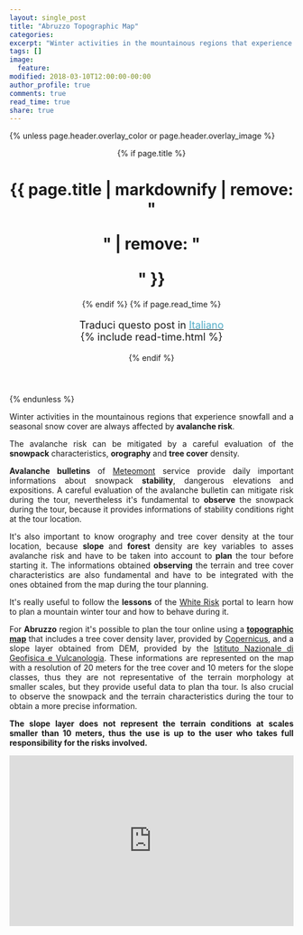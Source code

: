 ```yaml
---
layout: single_post
title: "Abruzzo Topographic Map"
categories:
excerpt: "Winter activities in the mountainous regions that experience snowfall and a seasonal snow cover..."
tags: []
image:
  feature:
modified: 2018-03-10T12:00:00-00:00 
author_profile: true
comments: true
read_time: true
share: true
---
```

{% unless page.header.overlay_color or page.header.overlay_image %}
<header>
  {% if page.title %}<h1 class="page__title" itemprop="headline">{{ page.title | markdownify | remove: "<p>" | remove: "</p>" }}</h1>{% endif %}
  {% if page.read_time %}
    <p style="font-size:18px" class="page__meta">
      <i class="fa fa-language" aria-hidden="true"></i> Traduci questo post in <a href="{{ site.url }}{{ site.baseurl }}/_posts-ita/2018-03-10-abruzzomap-ita"><font color="#54ADC8">Italiano</font></a><BR>
      <i class="fa fa-clock-o" aria-hidden="true"></i> {% include read-time.html %}
    </p>
  {% endif %}
</header>
{% endunless %} 

<p style="text-align: justify;">
Winter activities in the mountainous regions that experience snowfall and a seasonal snow cover are always affected by <b>avalanche risk</b>.

<p style="text-align: justify;">
The avalanche risk can be mitigated by a careful evaluation of the <b>snowpack</b> characteristics, <b>orography</b> and <b>tree cover</b> density.

<p style="text-align: justify;">
<b>Avalanche bulletins</b> of <a href="http://www.meteomont.gov.it/infoMeteo/stampaBollettinoStampa.do?settore=D" target="_blank">Meteomont</a> service provide daily important informations about snowpack <b>stability</b>, dangerous elevations and expositions. A careful evaluation of the avalanche bulletin can mitigate risk during the tour, nevertheless it's fundamental to <b>observe</b> the snowpack during the tour, because it provides informations of stability conditions right at the tour location.

<p style="text-align: justify;">
It's also important to know orography and tree cover density at the tour location, because <b>slope</b> and <b>forest</b> density are key variables to asses avalanche risk and have to be taken into account to <b>plan</b> the tour before starting it. The informations obtained <b>observing</b> the terrain and tree cover characteristics are also fundamental and have to be integrated with the ones obtained from the map during the tour planning.

<p style="text-align: justify;">
It's really useful to follow the <b>lessons</b> of the <a href="https://www.whiterisk.ch/it/" target="_blank">White Risk</a> portal to learn how to plan a mountain winter tour and how to behave during it.

<p style="text-align: justify;">
For <b>Abruzzo</b> region it's possible to plan the tour online using a <a href="https://edrap.github.io/leaflet/abruzzomap.html" target="_blank"><b>topographic map</b></a> that includes a tree cover density laver, provided by <a href="https://land.copernicus.eu/pan-european/high-resolution-layers/forests/tree-cover-density" target="_blank">Copernicus</a>, and a slope layer obtained from DEM, provided by the <a href="http://tinitaly.pi.ingv.it/" target="_blank">Istituto NazionaIe di Geofisica e Vulcanologia</a>. These informations are represented on the map with a resolution of 20 meters for the tree cover and 10 meters for the slope classes, thus they are not representative of the terrain morphology at smaller scales, but they provide useful data to plan tha tour. Is also crucial to observe the snowpack and the terrain characteristics during the tour to obtain a more precise information.

<p style="text-align: justify;">
<b>The slope layer does not represent the terrain conditions at scales smaller than 10 meters, thus the use is up to the user who takes full responsibility for the risks involved.</b>

<div style="width: 100%; height: 100%; margin: 0 auto;">
<div style="position: relative; padding-top: 60%;"><iframe style="position: absolute; top: 0; left: 0; width: 100%; height: 100%;" src="https://edrap.github.io/leaflet/abruzzomap.html" frameborder="0" allowfullscreen="allowfullscreen"></iframe></div>
</div>

{% if page.comments %}
<div id="disqus_thread"></div>
<script id="dsq-count-scr" src="//https-edrap-github-io.disqus.com/count.js" async></script>
<script>
/**
*  RECOMMENDED CONFIGURATION VARIABLES: EDIT AND UNCOMMENT THE SECTION BELOW TO INSERT DYNAMIC VALUES FROM YOUR PLATFORM OR CMS.
*  LEARN WHY DEFINING THESE VARIABLES IS IMPORTANT: https://disqus.com/admin/universalcode/#configuration-variables*/
/*
var disqus_config = function () {
this.page.url = page.url;  // Replace PAGE_URL with your page's canonical URL variable
this.page.identifier = page.id; // Replace PAGE_IDENTIFIER with your page's unique identifier variable
};
*/
(function() { // DON'T EDIT BELOW THIS LINE
var d = document, s = d.createElement('script');
s.src = 'https://https-edrap-github-io.disqus.com/embed.js';
s.setAttribute('data-timestamp', +new Date());
(d.head || d.body).appendChild(s);
})();
</script>
<noscript>Please enable JavaScript to view the <a href="https://disqus.com/?ref_noscript">comments powered by Disqus.</a></noscript>
{% endif %}
